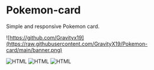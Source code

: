 # Pokemon-card

Simple and responsive Pokemon card. 

![https://github.com/Gravityx19](https://raw.githubusercontent.com/GravityX19/Pokemon-card/main/banner.png)


![HTML](<https://img.shields.io/badge/HTML5-E34F26.svg?style=for-the-badge&logo=HTML5&logoColor=white>)
![HTML](<https://img.shields.io/badge/CSS3-1572B6.svg?style=for-the-badge&logo=CSS3&logoColor=white>)
![HTML](<https://img.shields.io/badge/Sass-CC6699.svg?style=for-the-badge&logo=Sass&logoColor=white>)


